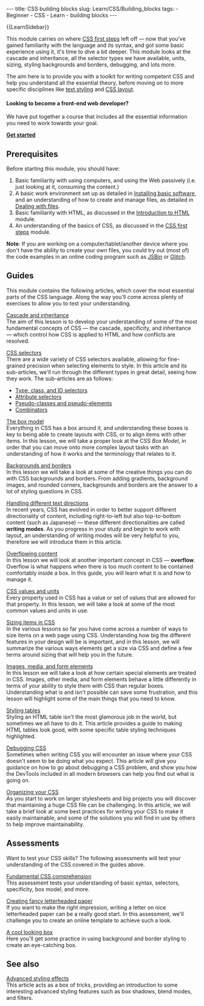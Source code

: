 --- title: CSS building blocks slug: Learn/CSS/Building\_blocks tags: - Beginner - CSS - Learn - building blocks ---

{{LearnSidebar}}

This module carries on where [CSS first steps](/en-US/docs/Learn/CSS/First_steps) left off — now that you've gained familiarity with the language and its syntax, and got some basic experience using it, it's time to dive a bit deeper. This module looks at the cascade and inheritance, all the selector types we have available, units, sizing, styling backgrounds and borders, debugging, and lots more.

The aim here is to provide you with a toolkit for writing competent CSS and help you understand all the essential theory, before moving on to more specific disciplines like [text styling](/en-US/docs/Learn/CSS/Styling_text) and [CSS layout](/en-US/docs/Learn/CSS/CSS_layout).

#### Looking to become a front-end web developer?

We have put together a course that includes all the essential information you need to work towards your goal.

[**Get started**](/en-US/docs/Learn/Front-end_web_developer)

Prerequisites
-------------

Before starting this module, you should have:

1.  Basic familiarity with using computers, and using the Web passively (i.e. just looking at it, consuming the content.)
2.  A basic work environment set up as detailed in [Installing basic software](/en-US/docs/Learn/Getting_started_with_the_web/Installing_basic_software), and an understanding of how to create and manage files, as detailed in [Dealing with files](/en-US/docs/Learn/Getting_started_with_the_web/Dealing_with_files).
3.  Basic familiarity with HTML, as discussed in the [Introduction to HTML](/en-US/docs/Learn/HTML/Introduction_to_HTML) module.
4.  An understanding of the basics of CSS, as discussed in the [CSS first steps](/en-US/docs/Learn/CSS/First_steps) module.

**Note**: If you are working on a computer/tablet/another device where you don't have the ability to create your own files, you could try out (most of) the code examples in an online coding program such as [JSBin](https://jsbin.com/) or [Glitch](https://glitch.com/).

Guides
------

This module contains the following articles, which cover the most essential parts of the CSS language. Along the way you'll come across plenty of exercises to allow you to test your understanding.

[Cascade and inheritance](/en-US/docs/Learn/CSS/Building_blocks/Cascade_and_inheritance)  
The aim of this lesson is to develop your understanding of some of the most fundamental concepts of CSS — the cascade, specificity, and inheritance — which control how CSS is applied to HTML and how conflicts are resolved.

[CSS selectors](/en-US/docs/Learn/CSS/Building_blocks/Selectors)  
There are a wide variety of CSS selectors available, allowing for fine-grained precision when selecting elements to style. In this article and its sub-articles, we'll run through the different types in great detail, seeing how they work. The sub-articles are as follows:

-   [Type, class, and ID selectors](/en-US/docs/Learn/CSS/Building_blocks/Selectors/Type_Class_and_ID_Selectors)
-   [Attribute selectors](/en-US/docs/Learn/CSS/Building_blocks/Selectors/Attribute_selectors)
-   [Pseudo-classes and pseudo-elements](/en-US/docs/Learn/CSS/Building_blocks/Selectors/Pseudo-classes_and_pseudo-elements)
-   [Combinators](/en-US/docs/Learn/CSS/Building_blocks/Selectors/Combinators)

[The box model](/en-US/docs/Learn/CSS/Building_blocks/The_box_model)  
Everything in CSS has a box around it, and understanding these boxes is key to being able to create layouts with CSS, or to align items with other items. In this lesson, we will take a proper look at the CSS *Box Model*, in order that you can move onto more complex layout tasks with an understanding of how it works and the terminology that relates to it.

[Backgrounds and borders](/en-US/docs/Learn/CSS/Building_blocks/Backgrounds_and_borders)  
In this lesson we will take a look at some of the creative things you can do with CSS backgrounds and borders. From adding gradients, background images, and rounded corners, backgrounds and borders are the answer to a lot of styling questions in CSS.

[Handling different text directions](/en-US/docs/Learn/CSS/Building_blocks/Handling_different_text_directions)  
In recent years, CSS has evolved in order to better support different directionality of content, including right-to-left but also top-to-bottom content (such as Japanese) — these different directionalities are called **writing modes**. As you progress in your study and begin to work with layout, an understanding of writing modes will be very helpful to you, therefore we will introduce them in this article.

[Overflowing content](/en-US/docs/Learn/CSS/Building_blocks/Overflowing_content)  
In this lesson we will look at another important concept in CSS — **overflow**. Overflow is what happens when there is too much content to be contained comfortably inside a box. In this guide, you will learn what it is and how to manage it.

[CSS values and units](/en-US/docs/Learn/CSS/Building_blocks/Values_and_units)  
Every property used in CSS has a value or set of values that are allowed for that property. In this lesson, we will take a look at some of the most common values and units in use.

[Sizing items in CSS](/en-US/docs/Learn/CSS/Building_blocks/Sizing_items_in_CSS)  
In the various lessons so far you have come across a number of ways to size items on a web page using CSS. Understanding how big the different features in your design will be is important, and in this lesson, we will summarize the various ways elements get a size via CSS and define a few terms around sizing that will help you in the future.

[Images, media, and form elements](/en-US/docs/Learn/CSS/Building_blocks/Images_media_form_elements)  
In this lesson we will take a look at how certain special elements are treated in CSS. Images, other media, and form elements behave a little differently in terms of your ability to style them with CSS than regular boxes. Understanding what is and isn't possible can save some frustration, and this lesson will highlight some of the main things that you need to know.

[Styling tables](/en-US/docs/Learn/CSS/Building_blocks/Styling_tables)  
Styling an HTML table isn't the most glamorous job in the world, but sometimes we all have to do it. This article provides a guide to making HTML tables look good, with some specific table styling techniques highlighted.

[Debugging CSS](/en-US/docs/Learn/CSS/Building_blocks/Debugging_CSS)  
Sometimes when writing CSS you will encounter an issue where your CSS doesn't seem to be doing what you expect. This article will give you guidance on how to go about debugging a CSS problem, and show you how the DevTools included in all modern browsers can help you find out what is going on.

[Organizing your CSS](/en-US/docs/Learn/CSS/Building_blocks/Organizing)  
As you start to work on larger stylesheets and big projects you will discover that maintaining a huge CSS file can be challenging. In this article, we will take a brief look at some best practices for writing your CSS to make it easily maintainable, and some of the solutions you will find in use by others to help improve maintainability.

Assessments
-----------

Want to test your CSS skills? The following assessments will test your understanding of the CSS covered in the guides above.

[Fundamental CSS comprehension](/en-US/docs/Learn/CSS/Building_blocks/Fundamental_CSS_comprehension)  
This assessment tests your understanding of basic syntax, selectors, specificity, box model, and more.

[Creating fancy letterheaded paper](/en-US/docs/Learn/CSS/Building_blocks/Creating_fancy_letterheaded_paper)  
If you want to make the right impression, writing a letter on nice letterheaded paper can be a really good start. In this assessment, we'll challenge you to create an online template to achieve such a look.

[A cool looking box](/en-US/docs/Learn/CSS/Building_blocks/A_cool_looking_box)  
Here you'll get some practice in using background and border styling to create an eye-catching box.

See also
--------

[Advanced styling effects](/en-US/docs/Learn/CSS/Building_blocks/Advanced_styling_effects)  
This article acts as a box of tricks, providing an introduction to some interesting advanced styling features such as box shadows, blend modes, and filters.
